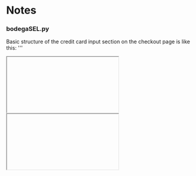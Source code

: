# Notes

### bodegaSEL.py

Basic structure of the credit card input section on the checkout page is like this: 
'''
<div><iframe><input></input></iframe><iframe>...</div>
'''
div and each iframe are dynamic, so to avoid StaleElementReferenceExceptions you're going to have to manually examine when the div and iframes change based on what you type in the fields.
